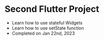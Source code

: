 # Second Flutter Project
- Learn how to use stateful Widgets
- Learn how to use setState function
- Completed on Jan 22nd, 2023
